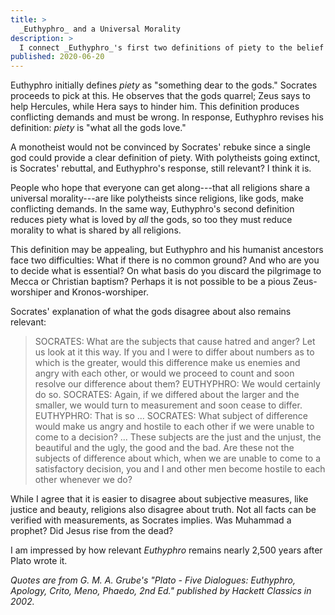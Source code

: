 ```yaml
---
title: >
  _Euthyphro_ and a Universal Morality
description: >
  I connect _Euthyphro_'s first two definitions of piety to the belief in a universal moral standard among religions.
published: 2020-06-20
---
```


Euthyphro initially defines _piety_ as "something dear to the gods."  Socrates proceeds to pick at this. He observes that the gods quarrel; Zeus says to help Hercules, while Hera says to hinder him. This definition produces conflicting demands and must be wrong. In response, Euthyphro revises his definition: _piety_ is "what all the gods love."

A monotheist would not be convinced by Socrates' rebuke since a single god could provide a clear definition of piety. With polytheists going extinct, is Socrates' rebuttal, and Euthyphro's response, still relevant? I think it is.

People who hope that everyone can get along---that all religions share a universal morality---are like polytheists since religions, like gods, make conflicting demands.  In the same way, Euthyphro's second definition reduces piety what is loved by _all_ the gods, so too they must reduce morality to what is shared by all religions.

This definition may be appealing, but Euthyphro and his humanist ancestors face two difficulties: What if there is no common ground? And who are you to decide what is essential? On what basis do you discard the pilgrimage to Mecca or Christian baptism? Perhaps it is not possible to be a pious Zeus-worshiper and Kronos-worshiper.

Socrates' explanation of what the gods disagree about also remains relevant:

> SOCRATES: What are the subjects that cause hatred and anger? Let us look at it this way. If you and I were to differ about numbers as to which is the greater, would this difference make us enemies and angry with each other, or would we proceed to count and soon resolve our difference about them?
> EUTHYPHRO: We would certainly do so.
> SOCRATES: Again, if we differed about the larger and the smaller, we would turn to measurement and soon cease to differ.
> EUTHYPHRO: That is so ...
> SOCRATES: What subject of difference would make us angry and hostile to each other if we were unable to come to a decision? ... These subjects are the just and the unjust, the beautiful and the ugly, the good and the bad. Are these not the subjects of difference about which, when we are unable to come to a satisfactory decision, you and I and other men become hostile to each other whenever we do?

While I agree that it is easier to disagree about subjective measures, like justice and beauty, religions also disagree about truth. Not all facts can be verified with measurements, as Socrates implies. Was Muhammad a prophet? Did Jesus rise from the dead?

I am impressed by how relevant _Euthyphro_ remains nearly 2,500 years after Plato wrote it.

_Quotes are from G. M. A. Grube's "Plato - Five Dialogues: Euthyphro, Apology, Crito, Meno, Phaedo, 2nd Ed." published by Hackett Classics in 2002._
